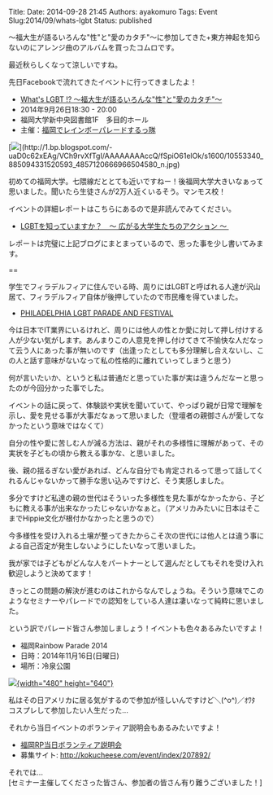 Title: 
Date: 2014-09-28 21:45
Authors: ayakomuro
Tags:  Event
Slug:2014/09/whats-lgbt
Status: published


〜福大生が語るいろんな"性"と"愛のカタチ"〜に参加してきた+東方神起を知らないのにアレンジ曲のアルバムを買ったコムロです。



最近秋らしくなって涼しいですね。

先日Facebookで流れてきたイベントに行ってきましたよ！

-   [What\'s LGBT !?
    〜福大生が語るいろんな"性"と"愛のカタチ"〜](https://www.facebook.com/events/316994385143731/367506533425849)
-   2014年9月26日18:30 - 20:00 
-   福岡大学新中央図書館1F　多目的ホール 
-   主催：[福岡でレインボーパレードするっ隊](http://fukuokarainbowparade.blog.fc2.com/)

[![](https://images-blogger-opensocial.googleusercontent.com/gadgets/proxy?url=http%3A%2F%2F1.bp.blogspot.com%2F-uaD0c62xEAg%2FVCh9rvXfTgI%2FAAAAAAAAccQ%2FfSpiO61elOk%2Fs1600%2F10553340_885094331520593_4857120666966504580_n.jpg&container=blogger&gadget=a&rewriteMime=image%2F*)](http://1.bp.blogspot.com/-uaD0c62xEAg/VCh9rvXfTgI/AAAAAAAAccQ/fSpiO61elOk/s1600/10553340_885094331520593_4857120666966504580_n.jpg)

初めての福岡大学。七隈線だととても近いですねー！後福岡大学大きいなぁって思いました。聞いたら生徒さんが2万人近くいるそう。マンモス校！





イベントの詳細レポートはこちらにあるので是非読んでみてください。

-   [LGBTを知っていますか？　〜 広がる大学生たちのアクション
    〜 ](http://beasyouare219.blog.fc2.com/blog-entry-39.html)

レポートは完璧に上記ブログにまとまっているので、思った事を少し書いてみます。

==

学生でフィラデルフィアに住んでいる時、周りにはLGBTと呼ばれる人達が沢山居て、フィラデルフィア自体が後押していたので市民権を得ていました。

-   [PHILADELPHIA LGBT PARADE AND
    FESTIVAL](http://www.phillygaypride.org/)

今は日本でIT業界にいるけれど、周りには他人の性とか愛に対して押し付けする人が少ない気がします。あんまりこの人意見を押し付けてきて不愉快な人だなって云う人にあった事が無いのです（出逢ったとしても多分理解し合えないし、この人と話す意味がないなって私の性格的に離れていってしまうと思う）

何が言いたいか、というと私は普通だと思っていた事が実は違うんだなーと思ったのが今回分かった事でした。

イベントの話に戻って、体験談や実状を聞いていて、やっぱり親が日常で理解を示し、愛を見せる事が大事だなぁって思いました（登壇者の親御さんが愛してなかったという意味ではなくて）





自分の性や愛に苦しむ人が減る方法は、親がそれの多様性に理解があって、その実状を子どもの頃から教える事かな、と思いました。

後、親の揺るぎない愛があれば、どんな自分でも肯定されるって思って話してくれるんじゃないかって勝手な思い込みですけど、そう実感しました。

多分ですけど私達の親の世代はそういった多様性を見た事がなかったから、子どもに教える事が出来なかったじゃないかなぁと。（アメリカみたいに日本はそこまでHippie文化が根付かなかったと思うので）

今多様性を受け入れる土壌が整ってきたからこそ次の世代には他人とは違う事による自己否定が発生しないようにしたいなって思いました。

我が家では子どもがどんな人をパートナーとして選んだとしてもそれを受け入れ歓迎しようと決めてます！

きっとこの問題の解決が進むのはこれからなんでしょうね。そういう意味でこのようなセミナーやパレードでの認知をしている人達は凄いなって純粋に思いました。

という訳でパレード皆さん参加しましょう！イベントも色々あるみたいですよ！

-   福岡Rainbow Parade 2014
-   日時：2014年11月16日(日曜日)
-   場所：冷泉公園

[![](https://images-blogger-opensocial.googleusercontent.com/gadgets/proxy?url=http%3A%2F%2F2.bp.blogspot.com%2F-cIFPo-DWE9A%2FVCiAITCI58I%2FAAAAAAAAccc%2FJsUpyqM9ggk%2Fs1600%2FIMG_2396.JPG&container=blogger&gadget=a&rewriteMime=image%2F*){width="480"
height="640"}](http://2.bp.blogspot.com/-cIFPo-DWE9A/VCiAITCI58I/AAAAAAAAccc/JsUpyqM9ggk/s1600/IMG_2396.JPG)

私はその日アメリカに居る気がするので参加が怪しいんですけど＼(\^o\^)／ｵﾜﾀ  
コスプレして参加したい人生だった\...

それから当日イベントのボランティア説明会もあるみたいですよ！

-   [福岡RP当日ボランティア説明会](https://www.facebook.com/events/1452965278316221)
-   募集サイト: <http://kokucheese.com/event/index/207892/>

それでは\...  
[セミナー主催してくださった皆さん、参加者の皆さん有り難うございました！]


